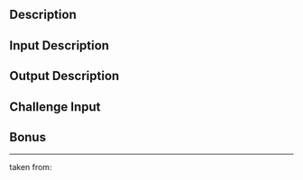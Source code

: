 ## Description

## Input Description

## Output Description

## Challenge Input

## Bonus

---

taken from: 